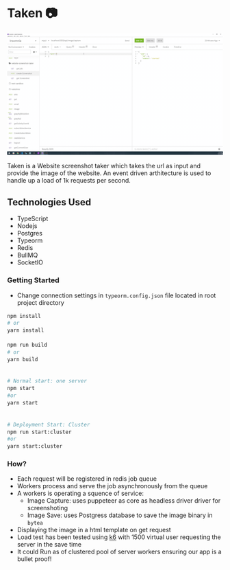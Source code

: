 # Taken 📷

<img src="./docs/demo.gif">

Taken is a Website screenshot taker which takes the url as input and provide the image of the website. An event driven arthitecture is used to handle up a load of 1k requests per second.

## Technologies Used

- TypeScript
- Nodejs
- Postgres
- Typeorm
- Redis
- BullMQ
- SocketIO

### Getting Started

- Change connection settings in `typeorm.config.json` file located in root project directory

```bash
npm install
# or
yarn install

npm run build
# or
yarn build


# Normal start: one server
npm start
#or
yarn start


# Deployment Start: Cluster
npm run start:cluster
#or
yarn start:cluster
```

### How?

- Each request will be registered in redis job queue
- Workers process and serve the job asynchronously from the queue
- A workers is operating a squence of service:
  - Image Capture: uses puppeteer as core as headless driver driver for screenshoting
  - Image Save: uses Postgress database to save the image binary in `bytea`
- Displaying the image in a html template on get request
- Load test has been tested using [k6](www.k6.io) with 1500 virtual user requesting the server in the save time
- It could Run as of clustered pool of server workers ensuring our app is a bullet proof!

